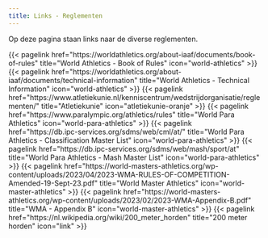```yaml
---
title: Links - Reglementen
---
```


Op deze pagina staan links naar de diverse reglementen.
<br>

</section>

<section class="flex flex-col flex-wrap min-w-full mt-4 sm:min-w-0">
{{< pagelink href="https://worldathletics.org/about-iaaf/documents/book-of-rules" title="World Athletics - Book of Rules" icon="world-athletics" >}}
{{< pagelink href="https://worldathletics.org/about-iaaf/documents/technical-information" title="World Athletics - Technical Information" icon="world-athletics" >}}
{{< pagelink href="https://www.atletiekunie.nl/kenniscentrum/wedstrijdorganisatie/reglementen/" title="Atletiekunie" icon="atletiekunie-oranje" >}}
{{< pagelink href="https://www.paralympic.org/athletics/rules" title="World Para Athletics" icon="world-para-athletics" >}}
{{< pagelink href="https://db.ipc-services.org/sdms/web/cml/at/" title="World Para Athletics - Classification Master List" icon="world-para-athletics" >}}
{{< pagelink href="https://db.ipc-services.org/sdms/web/mash/sport/at" title="World Para Athletics - Mash Master List" icon="world-para-athletics" >}}
{{< pagelink href="https://world-masters-athletics.org/wp-content/uploads/2023/04/2023-WMA-RULES-OF-COMPETITION-Amended-19-Sept-23.pdf" title="World Master Athletics" icon="world-master-athletics" >}}
{{< pagelink href="https://world-masters-athletics.org/wp-content/uploads/2023/02/2023-WMA-Appendix-B.pdf" title="WMA - Appendix B" icon="world-master-athletics" >}}
{{< pagelink href="https://nl.wikipedia.org/wiki/200_meter_horden" title="200 meter horden" icon="link" >}}